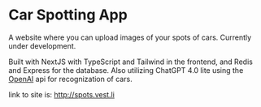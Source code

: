 # Car Spotting App
A website where you can upload images of your spots of cars. Currently under development.


Built with NextJS with TypeScript and Tailwind in the frontend, and Redis and Express for the database. Also utilizing ChatGPT 4.0 lite using the [OpenAI](https://platform.openai.com/api-keys) api for recognization of cars.

link to site is: http://spots.vest.li

